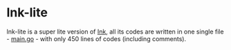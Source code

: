 # Ink-lite

Ink-lite is a super lite version of [Ink](https://github.com/mivinci/ink), all its codes are written in one single file - [main.go](https://github.com/Mivinci/ink/blob/main/main.go) - with only 450 lines of codes (including comments).


